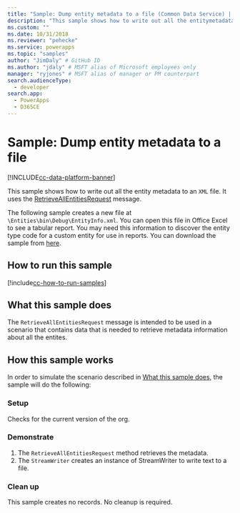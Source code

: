 ```yaml
---
title: "Sample: Dump entity metadata to a file (Common Data Service) | Microsoft Docs" # Intent and product brand in a unique string of 43-59 chars including spaces
description: "This sample shows how to write out all the entitymetadata to an XML file." # 115-145 characters including spaces. This abstract displays in the search result.
ms.custom: ""
ms.date: 10/31/2018
ms.reviewer: "pehecke"
ms.service: powerapps
ms.topic: "samples"
author: "JimDaly" # GitHub ID
ms.author: "jdaly" # MSFT alias of Microsoft employees only
manager: "ryjones" # MSFT alias of manager or PM counterpart
search.audienceType: 
  - developer
search.app: 
  - PowerApps
  - D365CE
---
```

# Sample: Dump entity metadata to a file

[!INCLUDE[cc-data-platform-banner](../../../../includes/cc-data-platform-banner.md)]

This sample shows how to write out all the entity metadata to an `XML` file. It uses the [RetrieveAllEntitiesRequest](https://docs.microsoft.com/dotnet/api/microsoft.xrm.sdk.messages.retrieveallentitiesrequest?view=dynamics-general-ce-9) message.

The following sample creates a new file at `\Entities\bin\Debug\EntityInfo.xml`. You can open this file in Office Excel to see a tabular report. You may need this information to discover the entity type code for a custom entity for use in reports. You can download the sample from [here](https://github.com/Microsoft/PowerApps-Samples/tree/master/cds/orgsvc/C%23/DumpEntityMetadata).

## How to run this sample

[!include[cc-how-to-run-samples](../../includes/cc-how-to-run-samples.md)]

## What this sample does

The `RetrieveAllEntitiesRequest` message is intended to be used in a scenario that contains data that is needed to retrieve metadata information about all the entites.

## How this sample works

In order to simulate the scenario described in [What this sample does](#what-this-sample-does), the sample will do the following:

### Setup

Checks for the current version of the org.


### Demonstrate

1. The `RetrieveAllEntitiesRequest` method retrieves the metadata. 
1. The `StreamWriter` creates an instance of StreamWriter to write text to a file.

### Clean up

This sample creates no records. No cleanup is required.


